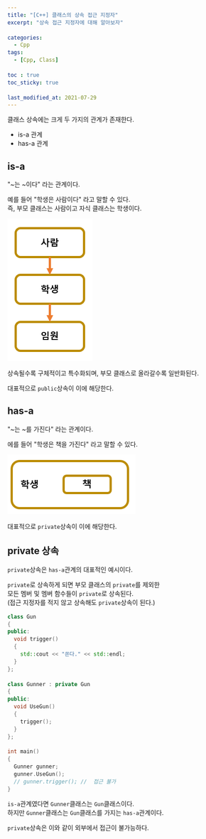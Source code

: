 ```yaml
---
title: "[C++] 클래스의 상속 접근 지정자"
excerpt: "상속 접근 지정자에 대해 알아보자"

categories:
  - Cpp
tags:
  - [Cpp, Class]

toc : true
toc_sticky: true

last_modified_at: 2021-07-29
---
```


클래스 상속에는 크게 두 가지의 관계가 존재한다.

* is-a 관계
* has-a 관계

## is-a

"~는 ~이다" 라는 관계이다.

예를 들어 "학생은 사람이다" 라고 말할 수 있다.   
즉, 부모 클래스는 사람이고 자식 클래스는 학생이다.

![img](/images/cpp-image/is-a.png)

상속될수록 구체적이고 특수화되며, 부모 클래스로 올라갈수록 일반화된다.

대표적으로 `public`상속이 이에 해당한다.

## has-a

"~는 ~를 가진다" 라는 관계이다.

에를 들어 "학생은 책을 가진다" 라고 말할 수 있다.

![img](/images/cpp-image/has-a.png)

대표적으로 `private`상속이 이에 해당한다.

## private 상속

`private`상속은 `has-a`관계의 대표적인 예시이다.

`private`로 상속하게 되면 부모 클래스의 `private`를 제외한   
모든 멤버 및 멤버 함수들이 `private`로 상속된다.   
(접근 지정자를 적지 않고 상속해도 `private`상속이 된다.)

```cpp
class Gun
{
public:
  void trigger()
  {
    std::cout << "쏜다." << std::endl;
  }
};

class Gunner : private Gun
{
public:
  void UseGun()
  {
    trigger();
  }
};

int main()
{
  Gunner gunner;
  gunner.UseGun();
  // gunner.trigger(); //  접근 불가
}
```

`is-a`관계였다면 `Gunner`클래스는 `Gun`클래스이다.   
하지만 `Gunner`클래스는 `Gun`클래스를 가지는 `has-a`관계이다.

`private`상속은 이와 같이 외부에서 접근이 불가능하다.